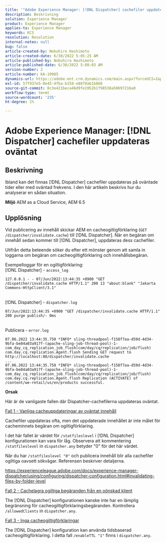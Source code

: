 ```yaml
---
title: '"Adobe Experience Manager: [!DNL Dispatcher] cachefiler uppdateras oväntat'
description: Beskrivning
solution: Experience Manager
product: Experience Manager
applies-to: Experience Manager
keywords: KCS
resolution: Resolution
internal-notes: null
bug: false
article-created-by: Nobuhiro Hashimoto
article-created-date: 6/30/2022 5:05:25 AM
article-published-by: Nobuhiro Hashimoto
article-published-date: 6/30/2022 5:08:03 AM
version-number: 2
article-number: KA-19985
dynamics-url: https://adobe-ent.crm.dynamics.com/main.aspx?forceUCI=1&pagetype=entityrecord&etn=knowledgearticle&id=b083b13c-32f8-ec11-bb3d-000d3a5b0be0
exl-id: 57f937e5-0e45-4fba-b158-e8870ab1b868
source-git-commit: 0c3e421beca46d9fe1952b1f98538a50697216a0
workflow-type: tm+mt
source-wordcount: '235'
ht-degree: 1%

---
```


# Adobe Experience Manager: [!DNL Dispatcher] cachefiler uppdateras oväntat

## Beskrivning


Ibland kan det finnas [!DNL Dispatcher] cachefiler uppdateras på oväntade tider eller med oväntad frekvens. I den här artikeln beskrivs hur du analyserar en sådan situation.

<b>Miljö</b>
AEM as a Cloud Service, AEM 6.5


## Upplösning


Vid publicering av innehåll skickar AEM en cacheogiltigförklaring (`GET /dispatcher/invalidate.cache`) till [!DNL Dispatcher]. När en begäran om innehåll sedan kommer till [!DNL Dispatcher], uppdateras dess cachefiler.

Utifrån detta beteende söker du efter ett mönster genom att samla in loggarna om begäran om cacheogiltigförklaring och innehållsbegäran.

Exempelloggar för en ogiltigförklaring:
<br>[!DNL Dispatcher] - `access_log`


```
127.0.0.1 - - 07/Jun/2022:13:44:35 +0900 "GET /dispatcher/invalidate.cache HTTP/1.1" 200 13 "about:blank" "Jakarta Commons-HttpClient/3.1"
```

<br>[!DNL Dispatcher] - `dispatcher.log`


```
07/Jun/2022:13:44:35 +0900 "GET /dispatcher/invalidate.cache HTTP/1.1" 200 purge publish/- 0ms
```

<br>Publicera - `error.log`


```
07.06.2022 13:44:35.750 *INFO* sling-threadpool-f158f7aa-d59d-4d34-9bfa-be84a03a917f-(apache-sling-job-thread-pool)-1-com_day_cq_replication_job_flush(com/day/cq/replication/job/flush) com.day.cq.replication.Agent.flush Sending GET request to http://localhost:80/dispatcher/invalidate.cache
...
07.06.2022 13:44:35.758 *INFO* sling-threadpool-f158f7aa-d59d-4d34-9bfa-be84a03a917f-(apache-sling-job-thread-pool)-1-com_day_cq_replication_job_flush(com/day/cq/replication/job/flush) com.day.cq.replication.Agent.flush Replication (ACTIVATE) of /content/we-retail/us/en/products successful.
```




<b>Orsak</b>

Här är de vanligaste fallen där Dispatcher-cachefilerna uppdateras oväntat.


<u>Fall 1 - Vanliga cacheuppdateringar av oväntat innehåll</u>

Cachefiler uppdateras ofta, men det uppdaterade innehållet är inte målet för cacheminnets begäran om ogiltigförklaring.

I det här fallet är värdet för `/statfileslevel` i [!DNL Dispatcher] konfigurationen kan vara för låg. Observera att kommentering `/statfileslevel` in `dispatcher.any` betyder &quot;0&quot; för det här värdet.

När du har `/statfileslevel "0"` och publicera innehåll blir alla cachefiler ogiltiga oavsett sökvägar. Referensen beskriver detaljerna.

https://experienceleague.adobe.com/docs/experience-manager-dispatcher/using/configuring/dispatcher-configuration.html#invalidating-files-by-folder-level


<u>Fall 2 - Cachelagra ogiltiga begäranden från en oönskad klient</u>

The [!DNL Dispatcher] konfigurationen kanske inte har en lämplig begränsning för cacheogiltigförklaringsbegäranden. Kontrollera `/allowedClients` in `dispatcher.any`.


<u>Fall 3 - Inga cacheogiltigförklaringar</u>

The [!DNL Dispatcher] konfiguration kan använda tidsbaserad cacheogiltigförklaring. I detta fall `/enableTTL "1"` finns i `dispatcher.any`.
